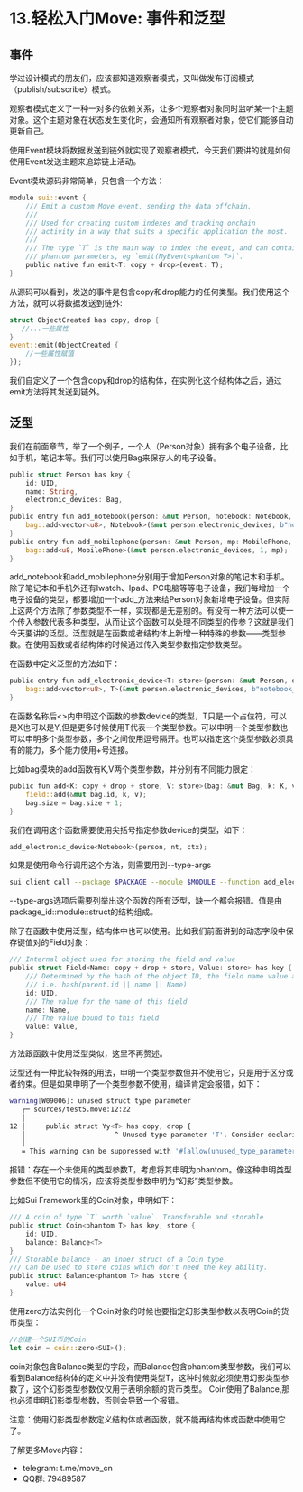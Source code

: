 # 13.轻松入门Move:  事件和泛型

## 事件

学过设计模式的朋友们，应该都知道观察者模式，又叫做发布订阅模式（publish/subscribe）模式。

观察者模式定义了一种一对多的依赖关系，让多个观察者对象同时监听某一个主题对象。这个主题对象在状态发生变化时，会通知所有观察者对象，使它们能够自动更新自己。

使用Event模块将数据发送到链外就实现了观察者模式，今天我们要讲的就是如何使用Event发送主题来追踪链上活动。

Event模块源码非常简单，只包含一个方法：

```rust
module sui::event {
    /// Emit a custom Move event, sending the data offchain.
    ///
    /// Used for creating custom indexes and tracking onchain
    /// activity in a way that suits a specific application the most.
    ///
    /// The type `T` is the main way to index the event, and can contain
    /// phantom parameters, eg `emit(MyEvent<phantom T>)`.
    public native fun emit<T: copy + drop>(event: T);
}
```

从源码可以看到，发送的事件是包含copy和drop能力的任何类型。我们使用这个方法，就可以将数据发送到链外:

```rust
struct ObjectCreated has copy, drop {
   //...一些属性
}
event::emit(ObjectCreated {
    //一些属性赋值
});
```

我们自定义了一个包含copy和drop的结构体，在实例化这个结构体之后，通过emit方法将其发送到链外。

## 泛型

我们在前面章节，举了一个例子，一个人（Person对象）拥有多个电子设备，比如手机，笔记本等。我们可以使用Bag来保存人的电子设备。

```rust
public struct Person has key {
    id: UID,
    name: String,
    electronic_devices: Bag,
}
public entry fun add_notebook(person: &mut Person, notebook: Notebook, _: &mut TxContext) {
    bag::add<vector<u8>, Notebook>(&mut person.electronic_devices, b"notebook_1", notebook);
}
public entry fun add_mobilephone(person: &mut Person, mp: MobilePhone, _: &mut TxContext) {
    bag::add<u8, MobilePhone>(&mut person.electronic_devices, 1, mp);
}
```

add_notebook和add_mobilephone分别用于增加Person对象的笔记本和手机。除了笔记本和手机外还有Iwatch、Ipad、PC电脑等等电子设备，我们每增加一个电子设备的类型，都要增加一个add_方法来给Person对象新增电子设备。但实际上这两个方法除了参数类型不一样，实现都是无差别的。有没有一种方法可以使一个传入参数代表多种类型，从而让这个函数可以处理不同类型的传参？这就是我们今天要讲的泛型。泛型就是在函数或者结构体上新增一种特殊的参数——类型参数。在使用函数或者结构体的时候通过传入类型参数指定参数类型。

在函数中定义泛型的方法如下：

```rust
public entry fun add_electronic_device<T: store>(person: &mut Person, device: T, _: &mut TxContext) {
    bag::add<vector<u8>, T>(&mut person.electronic_devices, b"notebook_1", device);
}
```

在函数名称后<>内申明这个函数的参数device的类型，T只是一个占位符，可以是X也可以是Y,但是更多时候使用T代表一个类型参数。可以申明一个类型参数也可以申明多个类型参数，多个之间使用逗号隔开。也可以指定这个类型参数必须具有的能力，多个能力使用+号连接。

比如bag模块的add函数有K,V两个类型参数，并分别有不同能力限定：

```rust
public fun add<K: copy + drop + store, V: store>(bag: &mut Bag, k: K, v: V) {
    field::add(&mut bag.id, k, v);
    bag.size = bag.size + 1;
}
```

我们在调用这个函数需要使用尖括号指定参数device的类型，如下：

```rust
add_electronic_device<Notebook>(person, nt, ctx);
```

如果是使用命令行调用这个方法，则需要用到--type-args

```bash
sui client call --package $PACKAGE --module $MODULE --function add_electronic_device --args $PERSON $DEVICE --type-args "0xed4593bd4d24170af4eb6a52a13ca551d567297af55e003c52615cb467f41c74::person::Notebook" --gas-budget 10000000
```

--type-args选项后需要列举出这个函数的所有泛型，缺一个都会报错。值是由package_id::module::struct的结构组成。

除了在函数中使用泛型，结构体中也可以使用。比如我们前面讲到的动态字段中保存键值对的Field对象：

```rust 
/// Internal object used for storing the field and value
public struct Field<Name: copy + drop + store, Value: store> has key {
    /// Determined by the hash of the object ID, the field name value and it's type,
    /// i.e. hash(parent.id || name || Name)
    id: UID,
    /// The value for the name of this field
    name: Name,
    /// The value bound to this field
    value: Value,
}
```

方法跟函数中使用泛型类似，这里不再赘述。

泛型还有一种比较特殊的用法，申明一个类型参数但并不使用它，只是用于区分或者约束。但是如果申明了一个类型参数不使用，编译肯定会报错，如下：

```bash
warning[W09006]: unused struct type parameter
   ┌─ sources/test5.move:12:22
   │
12 │     public struct Yy<T> has copy, drop {
   │                      ^ Unused type parameter 'T'. Consider declaring it as phantom
   │
   = This warning can be suppressed with '#[allow(unused_type_parameter)]' applied to the 'module' or module member ('const', 'fun', or 'struct')
```

报错：存在一个未使用的类型参数T，考虑将其申明为phantom。像这种申明类型参数但不使用它的情况，应该将类型参数申明为“幻影”类型参数。

比如Sui Framework里的Coin对象，申明如下：

```rust
/// A coin of type `T` worth `value`. Transferable and storable
public struct Coin<phantom T> has key, store {
    id: UID,
    balance: Balance<T>
}
/// Storable balance - an inner struct of a Coin type.
/// Can be used to store coins which don't need the key ability.
public struct Balance<phantom T> has store {
    value: u64
}
```

 使用zero方法实例化一个Coin对象的时候也要指定幻影类型参数以表明Coin的货币类型：

```rust
//创建一个SUI币的Coin
let coin = coin::zero<SUI>();
```

coin对象包含Balance类型的字段，而Balance包含phantom类型参数，我们可以看到Balance结构体的定义中并没有使用类型T，这种时候就必须使用幻影类型参数了，这个幻影类型参数仅仅用于表明余额的货币类型。 Coin使用了Balance,那也必须申明幻影类型参数，否则会导致一个报错。

注意：使用幻影类型参数定义结构体或者函数，就不能再结构体或函数中使用它了。



了解更多Move内容：

- telegram: t.me/move_cn
- QQ群: 79489587

